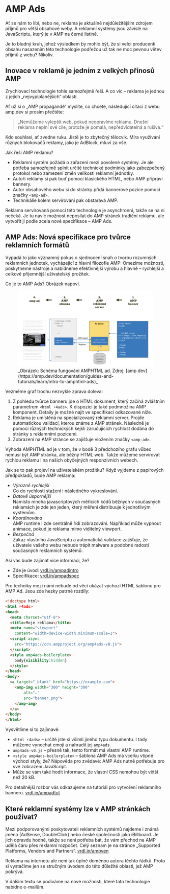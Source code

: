 # AMP Ads

Ať se nám to líbí, nebo ne, reklama je aktuálně nejdůležitějším zdrojem příjmů pro větší obsahové weby. A reklamní systémy jsou závislé na JavaScriptu, který je v AMP na černé listině.

Je to bludný kruh, jehož výsledkem by mohlo být, že si velcí producenti obsahu nasazením této technologie podřežou už tak ne moc pevnou větev příjmů z webu? Nikoliv.

## Inovace v reklamě je jedním z velkých přínosů AMP

Zrychlovací technologie tohle samozřejmě řeší. A co víc – reklama je jednou z jejích „nejvypiplanějších“ oblastí.

Ať už si o „AMP propagandě“ myslíte, co chcete, následující citaci z webu amp.dev si prosím přečtěte:

> „Nemůžeme vylepšit web, pokud neopravíme reklamu. Dnešní reklama neplní své cíle, protože je pomalá, nepředvídatelná a rušivá.“

Kdo souhlasí, ať zvedne ruku. Jistě je to zbytečný tělocvik. Míra využívání různých blokovačů reklamy, jako je AdBlock, mluví za vše.

Jak řeší AMP reklamu?

* Reklamní systém požádá o zařazení mezi povolené systémy. Je ale potřeba samozřejmě splnit určité technické podmínky jako zabezpečený protokol nebo zamezení změn velikosti reklamní jednotky.
* Autoři reklamy si pak buď pomocí klasického HTML, nebo AMP připraví bannery.
* Autor obsahového webu si do stránky přidá bannerové pozice pomocí značky `<amp-ad>`.
* Technikálie kolem servírování pak obstarává AMP.

Reklama servírovaná pomocí této technologie je asynchronní, takže se na ni nečeká. Je tu navíc možnost neposílat do AMP stránek tradiční reklamu, ale vytvořit ji podle zcela nové specifikace – AMP Ads.

## AMP Ads: Nová specifikace pro tvůrce reklamních formátů

Vypadá to jako významný pokus o sjednocení snah o tvorbu rozumných reklamních jednotek, vycházející z hlavní filozofie AMP: Omezíme možnosti, poskytneme nástroje a nabídneme efektivnější výrobu a hlavně – rychlejší a celkově příjemnější uživatelský prožitek.

Co je to AMP Ads? Obrázek napoví.

<figure>
<img src="../dist/images/original/vdamp/amp-ads-schema.png" alt="">
<figcaption markdown="1">
_Obrázek: Schéma fungování AMPHTML ad. Zdroj: [amp.dev](https://amp.dev/documentation/guides-and-tutorials/learn/intro-to-amphtml-ads)_
</figcaption>
</figure>

Vezměme graf trochu nezvykle zprava doleva:

1. Z pohledu tvůrce banneru jde o HTML dokument, který začíná zvláštním parametrem `<html ⚡4ads>`. K dispozici je také podmnožina AMP komponent. Detaily je možné najít ve specifikaci odkazované níže.
2. Reklama je umístěná na specializovaný reklamní server. Projde automatickou validací, kterou známe z AMP stránek. Následně je pomocí různých technických kejklí zaručujících rychlost dodána do stránky s reklamními pozicemi.
3. Zobrazení na AMP stránce se zajišťuje vložením značky `<amp-ad>`.

Výhoda AMPHTML ad je v tom, že v bodě 3 předchozího grafu vůbec nemusí být AMP stránka, ale běžný HTML web. Takže můžeme servírovat rychlou reklamu i na našich obyčejných responzivních webech.

Jak se to pak projeví na uživatelském prožitku? Když vyjdeme z papírových předpokladů, bude AMP reklama:

* _Výrazně rychlejší_  
Co do rychlosti stažení i následného vykreslování.
* _Datově úspornější_  
Namísto mnoha javascriptových měřících kódů běžných v současných reklamách je zde jen jeden, který měření distribuuje k jednotlivým systémům.
* _Koordinována_  
AMP runtime i zde centrálně řídí zobrazování. Například může vypnout animace, pokud je reklama mimo viditelný viewport.
* _Bezpečná_  
Zákaz vlastního JavaScriptu a automatická validace zajišťuje, že uživatele vašeho webu nebude trápit malware a podobné radosti současných reklamních systémů.

Asi vás bude zajímat více informací, že?

* Zde je úvod: [vrdl.in/ampadintro](https://amp.dev/documentation/guides-and-tutorials/learn/intro-to-amphtml-ads)
* Specifikace: [vrdl.in/ampadspec](https://amp.dev/documentation/guides-and-tutorials/learn/a4a_spec)

Pro techniky mezi námi nebude od věci ukázat výchozí HTML šablonu pro AMP Ad. Jsou zde hezky patrné rozdíly:

```html
<!doctype html>
<html ⚡4ads>
<head>
  <meta charset="utf-8">
  <title>Moje reklama</title>
  <meta name="viewport"
    content="width=device-width,minimum-scale=1">
  <script async
    src="https://cdn.ampproject.org/amp4ads-v0.js">
  </script>
  <style amp4ads-boilerplate>
    body{visibility:hidden}
  </style>
</head>
<body>
  <a target="_blank" href="https://example.com">
    <amp-img width="300" height="300"
        alt="…"
        src="banner.png">
    </amp-img>
  </a>
</body>
</html>
```

Vysvětlíme si to zajímavé:

* `<html ⚡4ads>` – určitě jste si všimli jiného typu dokumentu. I tady můžeme vynechat emoji a nahradit jej `amp4ads`.
* `amp4ads-v0.js` – přesně tak, tento formát má vlastní AMP runtime.
* `<style amp4ads-boilerplate>` – šablona AMP Ads má vcelku vtipné výchozí styly, že? Nápověda pro zvědavé: AMP Ads nutně potřebuje pro své zobrazení JavaScript.
* Může se vám také hodit informace, že vlastní CSS nemohou být větší než 20 kB.

Pro detailnější rozbor vás odkazujeme na tutoriál pro vytvoření reklamního banneru. [vrdl.in/ampadtut](https://amp.dev/documentation/guides-and-tutorials/start/create_amphtml_ad/)

## Které reklamní systémy lze v AMP stránkách používat?

Mezi podporovanými poskytovateli reklamních systémů najdeme i známá jména (AdSense, DoubleClick) nebo české společnosti jako iBillboard. Je jich opravdu hodně, takže se není potřeba bát, že vám přechod na AMP udělá čáru přes reklamní rozpočet. Celý seznam je na stránce „Supported Platforms, Vendors and Partners“. [vrdl.in/ampven](https://amp.dev/community/platform-and-vendor-partners)

Reklama na internetu ale není tak úplně doménou autora těchto řádků. Proto si vystačíme jen se stručným úvodem do této důležité oblasti, jež AMP pokrývá.

V dalším textu se podíváme na nové možnosti, které tato technologie nabídne e-mailům.
